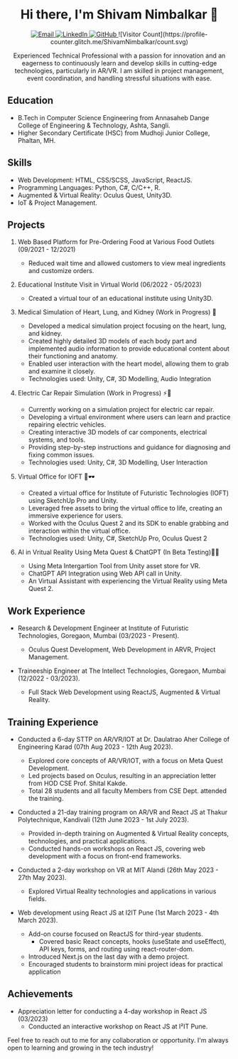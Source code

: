 <h1 align="center">Hi there, I'm Shivam Nimbalkar 👋</h1>

<p align="center">
  <a href="mailto:shivamnimbalkar3901@gmail.com">
    <img src="https://img.shields.io/badge/Email-Contact%20Me-blue" alt="Email">
  </a>
  <a href="https://www.linkedin.com/in/shivamnimbalkar">
    <img src="https://img.shields.io/badge/LinkedIn-Connect-blue" alt="LinkedIn">
  </a>
  <a href="https://github.com/ShivamNimbalkar">
    <img src="https://img.shields.io/badge/GitHub-Follow%20Me-lightgrey" alt="GitHub">
  </a>
  ![Visitor Count](https://profile-counter.glitch.me/ShivamNimbalkar/count.svg)
</p>

<p align="center">Experienced Technical Professional with a passion for innovation and an eagerness to continuously learn and develop skills in cutting-edge technologies, particularly in AR/VR. I am skilled in project management, event coordination, and handling stressful situations with ease. </p>



## Education
- B.Tech in Computer Science Engineering from Annasaheb Dange College of Engineering & Technology, Ashta, Sangli.
- Higher Secondary Certificate (HSC) from Mudhoji Junior College, Phaltan, MH.

## Skills
- Web Development: HTML, CSS/SCSS, JavaScript, ReactJS.
- Programming Languages: Python, C#, C/C++, R.
- Augmented & Virtual Reality: Oculus Quest, Unity3D.
- IoT & Project Management.

## Projects
1. Web Based Platform for Pre-Ordering Food at Various Food Outlets (09/2021 - 12/2021)
   - Reduced wait time and allowed customers to view meal ingredients and customize orders.

2. Educational Institute Visit in Virtual World (06/2022 - 05/2023)
   - Created a virtual tour of an educational institute using Unity3D.

3. Medical Simulation of Heart, Lung, and Kidney (Work in Progress) 🏥
   - Developed a medical simulation project focusing on the heart, lung, and kidney.
   - Created highly detailed 3D models of each body part and implemented audio information to provide educational content about their functioning and anatomy.
   - Enabled user interaction with the heart model, allowing them to grab and examine it closely.
   - Technologies used: Unity, C#, 3D Modelling, Audio Integration

4. Electric Car Repair Simulation (Work in Progress) ⚡🚗
   - Currently working on a simulation project for electric car repair.
   - Developing a virtual environment where users can learn and practice repairing electric vehicles.
   - Creating interactive 3D models of car components, electrical systems, and tools.
   - Providing step-by-step instructions and guidance for diagnosing and fixing common issues.
   - Technologies used: Unity, C#, 3D Modelling, User Interaction

5. Virtual Office for IOFT 🏢🕶️
   - Created a virtual office for Institute of Futuristic Technologies (IOFT) using SketchUp Pro and Unity.
   - Leveraged free assets to bring the virtual office to life, creating an immersive experience for users.
   - Worked with the Oculus Quest 2 and its SDK to enable grabbing and interaction within the virtual office.
   - Technologies used: Unity, C#, SketchUp Pro, Oculus Quest 2

6. AI in Vritual Reality Using Meta Quest & ChatGPT (In Beta Testing)🤖🧠
   - Using Meta Intergartion Tool from Unity asset store for VR.
   - ChatGPT API Integration using Web API call in Unity.
   - An Virtual Assistant with experiencing the Virtual Reality using Meta Quest 2.

## Work Experience
- Research & Development Engineer at Institute of Futuristic Technologies, Goregaon, Mumbai (03/2023 - Present).
  - Oculus Quest Development, Web Development in ARVR, Project Management.

- Traineeship Engineer at The Intellect Technologies, Goregaon, Mumbai (12/2022 - 03/2023).
  - Full Stack Web Development using ReactJS, Augmented & Virtual Reality.

## Training Experience
- Conducted a 6-day STTP on AR/VR/IOT at Dr. Daulatrao Aher College of Engineering Karad (07th Aug 2023 - 12th Aug 2023).
  - Explored core concepts of AR/VR/IOT, with a focus on Meta Quest Development.
  - Led projects based on Oculus, resulting in an appreciation letter from HOD CSE Prof. Shital Kakde.
  - Total 28 students and all faculty Members from CSE Dept. attended the training. 

- Conducted a 21-day training program on AR/VR and React JS at Thakur Polytechnique, Kandivali (12th June 2023 - 1st July 2023).
  - Provided in-depth training on Augmented & Virtual Reality concepts, technologies, and practical applications.
  - Conducted hands-on workshops on React JS, covering web development with a focus on front-end frameworks.

- Conducted a 2-day workshop on VR at MIT Alandi (26th May 2023 - 27th May 2023).
  - Explored Virtual Reality technologies and applications in various fields.

- Web development using React JS at I2IT Pune (1st March 2023 - 4th March 2023).
  - Add-on course focused on ReactJS for third-year students.
      - Covered basic React concepts, hooks (useState and useEffect), API keys, forms, and routing using react-router-dom.
  -  Introduced Next.js on the last day with a demo project.
  -  Encouraged students to brainstorm mini project ideas for practical application
    
## Achievements
- Appreciation letter for conducting a 4-day workshop in React JS (03/2023)
  - Conducted an interactive workshop on React JS at I²IT Pune.

Feel free to reach out to me for any collaboration or opportunity. I'm always open to learning and growing in the tech industry!
